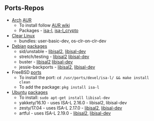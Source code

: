 ## Ports-Repos

* [Arch](https://www.archlinux.org/) [AUR](https://aur.archlinux.org/)
    - To install follow [AUR wiki](https://wiki.archlinux.org/index.php/Arch_User_Repository#Installing_packages)
    - Packages -
      [isa-l](https://aur.archlinux.org/packages/isa-l/),
      [isa-l_crypto](https://aur.archlinux.org/packages/isa-l_crypto/)
* [Clear Linux](https://clearlinux.org)
    - bundles: user-basic-dev, os-clr-on-clr-dev
* [Debian](https://www.debian.org) [packages](https://www.debian.org/distrib/packages)
    - sid/unstable -
      [libisal2](https://packages.debian.org/sid/libisal2),
      [libisal-dev](https://packages.debian.org/sid/libisal-dev)
    - stretch/testing -
      [libisal2](https://packages.debian.org/stretch/libisal2)
      [libisal-dev](https://packages.debian.org/stretch/libisal-dev)
    - buster -
      [libisal2](https://packages.debian.org/buster/libisal2)
      [libisal-dev](https://packages.debian.org/buster/libisal-dev)
    - jessie-backports -
      [libisal2](https://packages.debian.org/jessie-backports/libisal2),
      [libisal-dev](https://packages.debian.org/jessie-backports/libisal-dev)
* FreeBSD [ports](http://www.freshports.org/devel/isa-l/)
    - To install the port: `cd /usr/ports/devel/isa-l/ && make install clean`
    - To add the package: `pkg install isa-l`
* [Ubuntu](https://www.ubuntu.com/) [packages](http://packages.ubuntu.com)
    - To install: `sudo apt-get install libisal-dev`
    - yakkety/16.10 - uses ISA-L 2.16.0 - libisal2, libisal-dev
    - zesty/17.04 - uses ISA-L 2.17.0 -
      [libisal2](http://packages.ubuntu.com/zesty/libisal2),
      [libisal-dev](http://packages.ubuntu.com/zesty/libisal-dev)
    - artful - uses ISA-L 2.19.0 -
      [libisal2](https://packages.ubuntu.com/artful/libisal2),
      [libisal-dev](https://packages.ubuntu.com/artful/libisal-dev)
